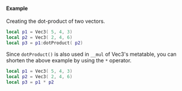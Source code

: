 #### Example
Creating the dot-product of two vectors.
```lua
local p1 = Vec3( 5, 4, 3)
local p2 = Vec3( 2, 4, 6)
local p3 = p1:dotProduct( p2)
```
Since `dotProduct()` is also used in `__mul` of Vec3's metatable, you can
shorten the above example by using the `*` operator.
```lua
local p1 = Vec3( 5, 4, 3)
local p2 = Vec3( 2, 4, 6)
local p3 = p1 * p2
```
